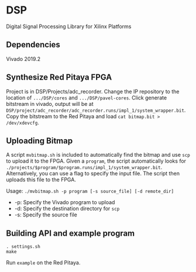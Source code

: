 # DSP
Digital Signal Processing Library for Xilinx Platforms

## Dependencies
Vivado 2019.2

## Synthesize Red Pitaya FPGA 
Project is in DSP/Projects/adc_recorder. Change the IP repository to the location of `.../DSP/cores` and `.../DSP/pavel-cores`.
Click generate bitstream in vivado, output will be at `DSP/project/adc_recorder/adc_recorder.runs/impl_1/system_wrapper.bit`.
Copy the bitstream to the Red Pitaya and load `cat bitmap.bit > /dev/xdevcfg`.

## Uploading Bitmap
A script `mvbitmap.sh` is included to automatically find the bitmap and use `scp` to upload it to the FPGA. Given a `program`, the script automatically looks for `./projects/$program/$program.runs/impl_1/system_wrapper.bit`. Alternatively, you can use a flag to specify the input file. The script then uploads this file to the FPGA.

Usage: `./mvbitmap.sh -p program [-s source_file] [-d remote_dir]`
- -p: Specify the Vivado program to upload
- -d: Specify the destination directory for `scp`
- -s: Specify the source file

## Building API and example program
```cd DSP/software/API
. settings.sh
make
```
Run `example` on the Red Pitaya.
